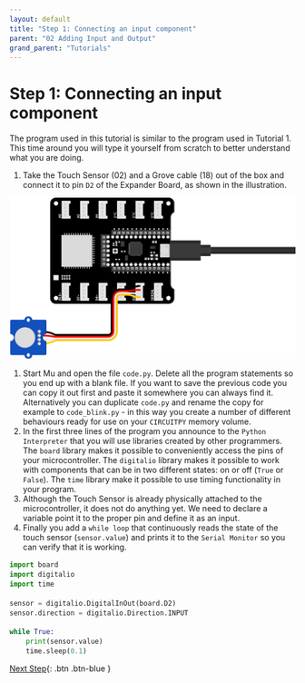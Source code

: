 ```yaml
---
layout: default
title: "Step 1: Connecting an input component"
parent: "02 Adding Input and Output"
grand_parent: "Tutorials"
---
```


# Step 1: Connecting an input component

The program used in this tutorial is similar to the program used in Tutorial 1. This time around you will type it yourself from scratch to better understand what you are doing.

1. Take the Touch Sensor (02) and a Grove cable (18) out of the box and connect it to pin `D2` of the Expander Board, as shown in the illustration.

![Illustration of the proper setup of touch sensor and ItsyBitsy](assets/Tutorial2-Illustration-1.png)

1. Start Mu and open the file `code.py`. Delete all the program statements so you end up with a blank file. If you want to save the previous code you can copy it out first and paste it somewhere you can always find it. Alternatively you can duplicate `code.py` and rename the copy for example to `code_blink.py` - in this way you create a number of different behaviours ready for use on your `CIRCUITPY` memory volume.
2. In the first three lines of the program you announce to the `Python Interpreter` that you will use libraries created by other programmers. The `board` library makes it possible to conveniently access the pins of your microcontroller. The `digitalio` library makes it possible to work with components that can be in two different states: on or off (`True` or `False`). The `time` library make it possible to use timing functionality in your program.
3. Although the Touch Sensor is already physically attached to the microcontroller, it does not do anything yet. We need to declare a variable point it to the proper pin and define it as an input.
4. Finally you add a `while loop` that continuously reads the state of the touch sensor (`sensor.value`) and prints it to the `Serial Monitor` so you can verify that it is working.

```python
import board
import digitalio
import time

sensor = digitalio.DigitalInOut(board.D2)
sensor.direction = digitalio.Direction.INPUT

while True:
    print(sensor.value)
    time.sleep(0.1)
```

[Next Step](step-2){: .btn .btn-blue }